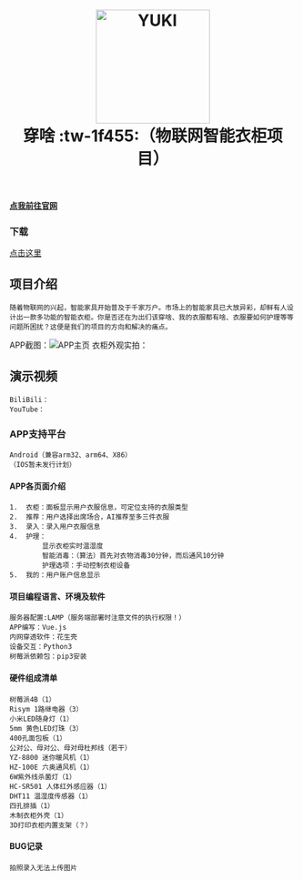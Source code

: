 ﻿<h1 align="center">
<img src="https://images.gitee.com/uploads/images/2020/0202/135731_797d637c_5657189.png" alt="YUKI" width="200" />
  <br>
  穿啥 :tw-1f455:（物联网智能衣柜项目）
  <br>
  <br>
</h1>

#### [点我前往官网](http://maosu.vicp.io/穿啥APP官网/index.html)

### 下载  
[点击这里](https://gitee.com/MaoSuSu/wear_what_app/releases)



## 项目介绍  
    随着物联网的兴起，智能家具开始普及于千家万户。市场上的智能家具已大放异彩，却鲜有人设计出一款多功能的智能衣柜。你是否还在为出们该穿啥、我的衣服都有啥、衣服要如何护理等等问题所困扰？这便是我们的项目的方向和解决的痛点。

APP截图：![APP主页](https://images.gitee.com/uploads/images/2020/0518/190847_4098b4a8_5657189.jpeg "APP主页.jpg")
衣柜外观实拍：

## 演示视频

    BiliBili：
    YouTube：

### APP支持平台

    Android（兼容arm32、arm64、X86）
    （IOS暂未发行计划）

#### APP各页面介绍

    1.  衣柜：面板显示用户衣服信息，可定位支持的衣服类型
    2.  推荐：用户选择出席场合，AI推荐至多三件衣服
    3.  录入：录入用户衣服信息
    4.  护理：
            显示衣柜实时温湿度
            智能消毒：（算法）首先对衣物消毒30分钟，而后通风10分钟
            护理选项：手动控制衣柜设备
    5.  我的：用户账户信息显示

#### 项目编程语言、环境及软件

    服务器配置:LAMP（服务端部署时注意文件的执行权限！）
    APP编写：Vue.js
    内网穿透软件：花生壳
    设备交互：Python3
    树莓派依赖包：pip3安装

#### 硬件组成清单

    树莓派4B（1）
    Risym 1路继电器（3）
    小米LED随身灯（1）
    5mm 黄色LED灯珠（3）
    400孔面包板（1）
    公对公、母对公、母对母杜邦线（若干）
    YZ-8800 迷你暖风机（1）
    HZ-100E 六奥通风机（1）
    6W紫外线杀菌灯（1）
    HC-SR501 人体红外感应器（1）
    DHT11 温湿度传感器（1）
    四孔排插（1）
    木制衣柜外壳（1）
    3D打印衣柜内置支架（？）

#### BUG记录

    拍照录入无法上传图片